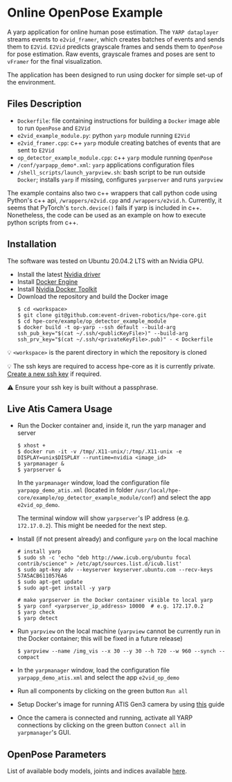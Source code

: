 # Online OpenPose Example
A yarp application for online human pose estimation. The `YARP dataplayer` streams events to `e2vid_framer`, which creates 
batches of events and sends them to `E2Vid`. `E2Vid` predicts grayscale frames and sends them to `OpenPose` for pose estimation.
Raw events, grayscale frames and poses are sent to `vFramer` for the final visualization.

The application has been designed to run using docker for simple set-up of the environment.

## Files Description
- `Dockerfile`: file containing instructions for building a `Docker` image able to run `OpenPose` and `E2Vid`
- `e2vid_example_module.py`: python `yarp` module running `E2Vid`
- `e2vid_framer.cpp`: c++ `yarp` module creating batches of events that are sent to `E2Vid`
- `op_detector_example_module.cpp`: c++ `yarp` module running `OpenPose`
- `/conf/yarpapp_demo*.xml`: `yarp` applications configuration files
- `/shell_scripts/launch_yarpview.sh`: bash script to be run outside `Docker`; installs `yarp` if missing, configures `yarpserver` and runs `yarpview`

The example contains also two c++ wrappers that call python code using Python's c++ api, `/wrappers/e2vid.cpp` and 
`/wrappers/e2vid.h`. Currently, it seems that PyTorch's `torch.device()` fails if yarp is included in c++. Nonetheless,
the code can be used as an example on how to execute python scripts from c++.

## Installation
The software was tested on Ubuntu 20.04.2 LTS with an Nvidia GPU.

- Install the latest [Nvidia driver](https://github.com/NVIDIA/nvidia-docker/wiki/Frequently-Asked-Questions#how-do-i-install-the-nvidia-driver)
- Install [Docker Engine](https://docs.docker.com/engine/install/ubuntu)
- Install [Nvidia Docker Toolkit](https://docs.nvidia.com/datacenter/cloud-native/container-toolkit/install-guide.html#docker)
- Download the repository and build the Docker image
    ```shell
    $ cd <workspace>
    $ git clone git@github.com:event-driven-robotics/hpe-core.git
    $ cd hpe-core/example/op_detector_example_module
    $ docker build -t op-yarp --ssh default --build-arg ssh_pub_key="$(cat ~/.ssh/<publicKeyFile>)" --build-arg ssh_prv_key="$(cat ~/.ssh/<privateKeyFile>.pub)" - < Dockerfile
    ```
:bulb: `<workspace>` is the parent directory in which the repository is cloned

:bulb: The ssh keys are required to access hpe-core as it is currently private. [Create a new ssh key](https://docs.github.com/en/github/authenticating-to-github/connecting-to-github-with-ssh/generating-a-new-ssh-key-and-adding-it-to-the-ssh-agent) if required.

:warning: Ensure your ssh key is built without a passphrase.

## Live Atis Camera Usage
- Run the Docker container and, inside it, run the yarp manager and server
    ```shell
    $ xhost +
    $ docker run -it -v /tmp/.X11-unix/:/tmp/.X11-unix -e DISPLAY=unix$DISPLAY --runtime=nvidia <image_id>
    $ yarpmanager &
    $ yarpserver &
    ```
  In the ``yarpmanager`` window, load the configuration file ``yarpapp_demo_atis.xml`` (located in folder
  ``/usr/local/hpe-core/example/op_detector_example_module/conf``) and select the app ``e2vid_op_demo``.

  The terminal window will show ``yarpserver``'s IP address (e.g. ``172.17.0.2``). This might be needed 
  for the next step.

- Install (if not present already) and configure ``yarp`` on the local machine
    ```shell
    # install yarp
    $ sudo sh -c 'echo "deb http://www.icub.org/ubuntu focal contrib/science" > /etc/apt/sources.list.d/icub.list'
    $ sudo apt-key adv --keyserver keyserver.ubuntu.com --recv-keys 57A5ACB6110576A6
    $ sudo apt-get update
    $ sudo apt-get install -y yarp
 
    # make yarpserver in the Docker container visible to local yarp
    $ yarp conf <yarpserver_ip_address> 10000  # e.g. 172.17.0.2
    $ yarp check
    $ yarp detect
    ```
  
- Run ``yarpview`` on the local machine (``yarpview`` cannot be currently run in the Docker container; this will be fixed in
  a future release)
    ```shell
    $ yarpview --name /img_vis --x 30 --y 30 --h 720 --w 960 --synch --compact
    ```
  
- In the ``yarpmanager`` window, load the configuration file ``yarpapp_demo_atis.xml`` and select the app ``e2vid_op_demo``
 
- Run all components by clicking on the green button ``Run all``

- Setup Docker's image for running ATIS Gen3 camera by using [this](https://github.com/event-driven-robotics/atis-gen3-docker/tree/a7edfb2d5813b5edfdc68986a6384ec73cbc6af2) guide

- Once the camera is connected and running, activate all YARP connections by clicking on the green button ``Connect all`` in ``yarpmanager``'s GUI.

## OpenPose Parameters
List of available body models, joints and indices available [here](https://github.com/CMU-Perceptual-Computing-Lab/openpose/blob/master/src/openpose/pose/poseParameters.cpp).